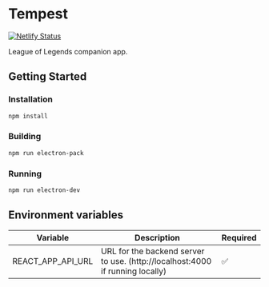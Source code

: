 # Tempest

[![Netlify Status](https://api.netlify.com/api/v1/badges/f5a216a2-4df1-42eb-ae3d-dddda699c3c3/deploy-status)](https://app.netlify.com/sites/tempest/deploys)

League of Legends companion app.

## Getting Started

### Installation

```bash
npm install
```

### Building

```bash
npm run electron-pack
```

### Running

```bash
npm run electron-dev
```

## Environment variables

| Variable          | Description                                                                   | Required |
| ----------------- | ----------------------------------------------------------------------------- | -------- |
| REACT_APP_API_URL | URL for the backend server to use. (http://localhost:4000 if running locally) | ✅       |
